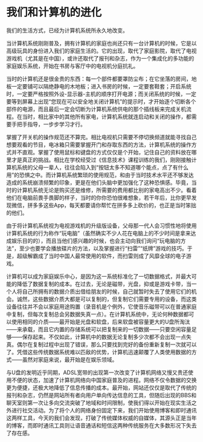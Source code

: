 # 我们和计算机的进化

我们的生活方式，已经为计算机系统所永久地改变。

当计算机系统刚刚普及，拥有计算机的家庭也尚还只有一台计算机的时候，它是以高级玩具的身份进入我们的家庭生活的。它的出现，取代了家庭影院，取代了电视游戏机（尤其是在中国），或许还取代了报刊和杂志，作为一个集成化的多功能的家庭娱乐系统，开始在书房与客厅中的电视机分庭抗礼。

当时的计算机还是很金贵的东西：每一个部件都要罩防尘布；在它坐落的房间，地板一定要铺可以隔绝静电的木地板；进入书房的时候，一定要套鞋套；开启系统时，一定要严格按照外设-显示器-主机的顺序打开电源；而关闭系统的时候，一定要等到屏幕上出现“您现在可以安全地关闭计算机”的提示时，才开始逐个切断各个部件的电源，而且最后一定会切断为计算机系统供电的那个插线板来完成关机流程。在当时，相比家中的其他所有家电，计算机系统就连启动和关闭的操作，都需要手把手指导，一步步学习才行。

掌握了开关机的操作规范还不算完。相比电视机只需要不停切换频道就能寻找自己想要观看的节目，电冰箱只需要掌握开门和存取东西的方法，计算机系统的操作方式并不直观。掌握了使用鼠标和键盘的方式仅仅是个开始，记住自己的资料放在哪里才是真正的挑战。相比在学校经受过《信息技术》课程训练的我们，刚刚接触计算机系统的父母一辈人，往往会陷入到“按钮太多不知道哪个能点，点了有什么用”的恐惧之中。而计算机系统繁琐的使用规范，和由于当时技术水平还不够发达造成的系统崩溃频繁的印象，更是在他们头脑中更加强化了这种恐惧感。毕竟，当时的计算机系统无论是购买还是维修，所需要的费用都比别的家电高出不少。看着他们在电脑前畏手畏脚的样子，当时的你你恐怕很难想象，若干年后，比你更早发现微信，拼多多这些App，每天都要请你帮忙在拼多多上砍价的，也正是当时笨拙的他们。

由于将计算机系统视为电视游戏机的升级版设备，父母那一代人会习惯性地将使用计算机系统的行为称作“玩电脑”（虽然确实不少人花在电脑上的不少时间是拿来达成娱乐目的的），而且当他们感兴趣的时候，也会主动向我们询问“玩电脑的方法”，至少也要学会播放碟片的方法，以及掌握进行“扫雷”“纸牌”游戏的技巧。于是，超级解霸成了当时中国人最常使用的软件，而扫雷则成了风靡全球的电子游戏。

计算机可以成为家庭娱乐中心，是因为这一系统标准化了一切数据格式，并最大可能的降低了数据复制的成本。在过去，无论是磁带，光盘，抑或是游戏卡带，当一个人将自己所拥有的数据介质出借给朋友的时候，自己就暂时失去了使用它们的机会。诚然，这些数据介质大都是可以复制的，但复制它们需要专用的设备，而这类设备往往并不会以家庭用途购置（录音机是个例外，它使音乐磁带可以在普通家庭中复制，但每次复制总会另数据失真一点）。在计算机系统中，无论何种数据都可以使用相同的介质——最开始是光盘和软盘，后来软盘被容量更大的U盘所淘汰——来承载，而且它内置的存储系统可以把复制来的一切数据——只要空闲容量足够——保存起来。不仅如此，计算机中的数据无论复制多少次都不会出现一点失真。偶尔在复制过程中出现了错误，那么只要找到完好的备份重新复制一次就可以了。凭借这些传统数据系统难以匹敌的优势，计算机迅速颠覆了人类使用数据的方式——虽然对家庭来说，最开始是在娱乐领域。

与U盘的发明近乎同期，ADSL宽带的出现第一次改变了计算机网络又慢又贵还使用不便的状态，加速了计算机网络向中国家庭普及的进程。网络不仅令数据的交换更为便捷，还极大地降低了信息传播的成本。最开始，网站还仅仅是取代了传统的报刊和杂志，仍然是网站所有者向用户单向传达信息的工具，但随后出现的BBS和聊天室则第一次让多向交流突破了地域和时间限制，使我们得以开始在现实生活之外进行社交活动。为了将个人的网络身份固定下来，我们开始使用博客和即时通讯这两样工具，今天的我们会发现，打破了传统媒体权威的自媒体，其源头正是当年的博客，而即时通讯工具则让语音通话和短信这两种传统服务在大多数形况下失去了存在感。
